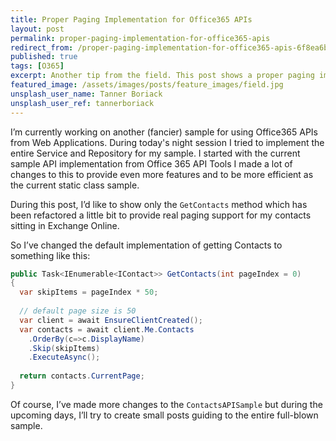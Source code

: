 ```yaml
---
title: Proper Paging Implementation for Office365 APIs
layout: post
permalink: proper-paging-implementation-for-office365-apis
redirect_from: /proper-paging-implementation-for-office365-apis-6f8ea6b295f8
published: true
tags: [O365]
excerpt: Another tip from the field. This post shows a proper paging implementation for lists
featured_image: /assets/images/posts/feature_images/field.jpg
unsplash_user_name: Tanner Boriack
unsplash_user_ref: tannerboriack
---
```


I’m currently working on another (fancier) sample for using Office365 APIs from Web Applications. During today's night session I tried to implement the entire Service and Repository for my sample. I started with the current sample API implementation from Office 365 API Tools I made a lot of changes to this to provide even more features and to be more efficient as the current static class sample.

During this post, I’d like to show only the `GetContacts` method which has been refactored a little bit to provide real paging support for my contacts sitting in Exchange Online.

So I’ve changed the default implementation of getting Contacts to something like this:

```csharp
public Task<IEnumerable<IContact>> GetContacts(int pageIndex = 0)
{
  var skipItems = pageIndex * 50;
  
  // default page size is 50
  var client = await EnsureClientCreated();
  var contacts = await client.Me.Contacts
    .OrderBy(c=>c.DisplayName)
    .Skip(skipItems)
    .ExecuteAsync();
    
  return contacts.CurrentPage;
}

```

Of course, I’ve made more changes to the `ContactsAPISample` but during the upcoming days, I’ll try to create small posts guiding to the entire full-blown sample.


